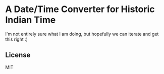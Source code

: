 # A Date/Time Converter for Historic Indian Time

I'm not entirely sure what I am doing, but hopefully we can iterate and get this right :)

## License

MIT